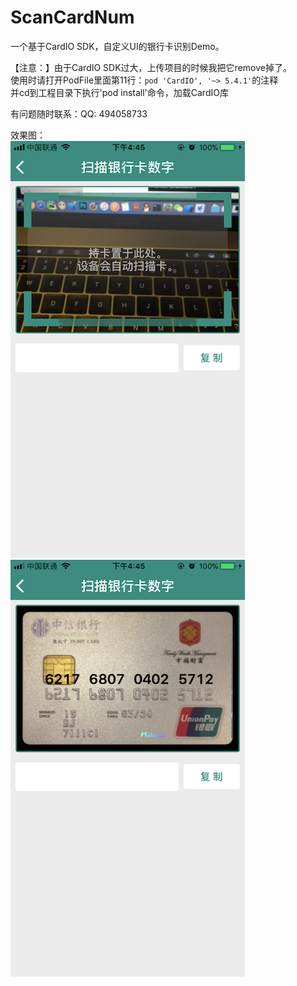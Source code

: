 # ScanCardNum
一个基于CardIO SDK，自定义UI的银行卡识别Demo。

【注意：】由于CardIO SDK过大，上传项目的时候我把它remove掉了。<br>
使用时请打开PodFile里面第11行：`pod 'CardIO', '~> 5.4.1'`的注释<br>
并cd到工程目录下执行'pod install'命令，加载CardIO库<br>

有问题随时联系：QQ: 494058733<br>

效果图：<br>
![图1](effect1.png)  &nbsp;&nbsp;&nbsp;&nbsp;&nbsp;&nbsp;&nbsp;&nbsp; ![图2](effect2.png)
